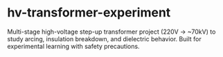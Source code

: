 # hv-transformer-experiment
Multi-stage high-voltage step-up transformer project (220V → ~70kV) to study arcing, insulation breakdown, and dielectric behavior. Built for experimental learning with safety precautions.
